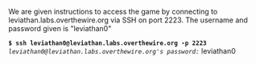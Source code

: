 We are given instructions to access the game by connecting to leviathan.labs.overthewire.org via SSH on port 2223. The username and password given is "leviathan0"

**`$ ssh leviathan0@leviathan.labs.overthewire.org -p 2223`**  
*`leviathan0@leviathan.labs.overthewire.org's password:`* leviathan0
